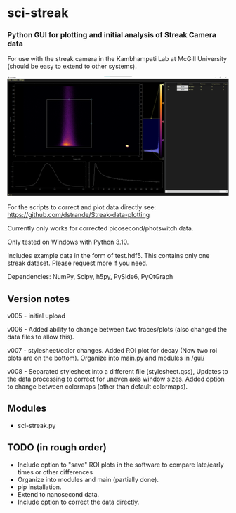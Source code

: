 # sci-streak
### Python GUI for plotting and initial analysis of Streak Camera data

For use with the streak camera in the Kambhampati Lab at McGill University (should be easy to extend to other systems).

![Alt text](/data/screen.png?raw=true "sci-streak GUI")

For the scripts to correct and plot data directly see: https://github.com/dstrande/Streak-data-plotting

Currently only works for corrected picosecond/photswitch data.

Only tested on Windows with Python 3.10.

Includes example data in the form of test.hdf5. This contains only one streak dataset. Please request more if you need.

Dependencies: NumPy, Scipy, h5py, PySide6, PyQtGraph

## Version notes

v005 - initial upload

v006 - Added ability to change between two traces/plots (also changed the data files to allow this).

v007 - stylesheet/color changes. Added ROI plot for decay (Now two roi plots are on the bottom). Organize into main.py and modules in /gui/

v008 - Separated stylesheet into a different file (stylesheet.qss), Updates to the data processing to correct for uneven axis window sizes. Added option to change between colormaps (other than default colormaps).

## Modules

* sci-streak.py

## TODO (in rough order)

* Include option to "save" ROI plots in the software to compare late/early times or other differences
* Organize into modules and main (partially done).
* pip installation.
* Extend to nanosecond data.
* Include option to correct the data directly.
